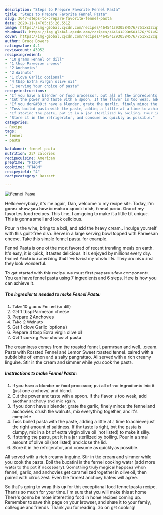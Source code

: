 ```yaml
---
description: "Steps to Prepare Favorite Fennel Pasta"
title: "Steps to Prepare Favorite Fennel Pasta"
slug: 3647-steps-to-prepare-favorite-fennel-pasta
date: 2020-11-14T05:15:26.551Z
image: https://img-global.cpcdn.com/recipes/4645412930584576/751x532cq70/fennel-pasta-recipe-main-photo.jpg
thumbnail: https://img-global.cpcdn.com/recipes/4645412930584576/751x532cq70/fennel-pasta-recipe-main-photo.jpg
cover: https://img-global.cpcdn.com/recipes/4645412930584576/751x532cq70/fennel-pasta-recipe-main-photo.jpg
author: Bruce Bowers
ratingvalue: 4.1
reviewcount: 43952
recipeingredient:
- "10 grams Fennel or dill"
- "1 tbsp Parmesan cheese"
- "2 Anchovies"
- "2 Walnuts"
- "1 clove Garlic optional"
- "4 tbsp Extra virgin olive oil"
- "1 serving Your choice of pasta"
recipeinstructions:
- "If you have a blender or food processor, put all of the ingredients into it (just one anchovy) and blend."
- "Cut the power and taste with a spoon. If the flavor is too weak, add another anchovy and mix again."
- "If you don&#39;t have a blender, grate the garlic, finely mince the fennel and anchovies, crush the walnuts, mix everything together, and it&#39;s complete."
- "Toss boiled pasta with the paste, adding a little at a time to achieve just the right amount of saltiness. If the taste is right, but the pasta is clumpy, mix in a bit of extra virgin olive oil (not listed) to make it silky."
- "If storing the paste, put it in a jar sterilized by boiling. Pour in a small amount of olive oil (not listed) and close the lid."
- "Store it in the refrigerator, and consume as quickly as possible."
categories:
- Recipe
tags:
- fennel
- pasta

katakunci: fennel pasta 
nutrition: 257 calories
recipecuisine: American
preptime: "PT36M"
cooktime: "PT48M"
recipeyield: "4"
recipecategory: Dessert

---
```



![Fennel Pasta](https://img-global.cpcdn.com/recipes/4645412930584576/751x532cq70/fennel-pasta-recipe-main-photo.jpg)

Hello everybody, it's me again, Dan, welcome to my recipe site. Today, I'm gonna show you how to make a special dish, fennel pasta. One of my favorites food recipes. This time, I am going to make it a little bit unique. This is gonna smell and look delicious.

Pour in the wine, bring to a boil, and add the heavy cream,. Indulge yourself with this guilt-free dish. Serve in a large serving bowl topped with Parmesan cheese. Take this simple fennel pasta, for example.

Fennel Pasta is one of the most favored of recent trending meals on earth. It's easy, it is quick, it tastes delicious. It is enjoyed by millions every day. Fennel Pasta is something that I've loved my whole life. They are nice and they look wonderful.


To get started with this recipe, we must first prepare a few components. You can have fennel pasta using 7 ingredients and 6 steps. Here is how you can achieve it.

<!--inarticleads1-->

##### The ingredients needed to make Fennel Pasta:

1. Take 10 grams Fennel (or dill)
1. Get 1 tbsp Parmesan cheese
1. Prepare 2 Anchovies
1. Take 2 Walnuts
1. Get 1 clove Garlic (optional)
1. Prepare 4 tbsp Extra virgin olive oil
1. Get 1 serving Your choice of pasta


The creaminess comes from the roasted fennel, parmesan and well…cream. Pasta with Roasted Fennel and Lemon Sweet roasted fennel, paired with a subtle bite of lemon and a salty pangrattao. All served with a rich creamy linguine. Stir in the cream and simmer while you cook the pasta. 

<!--inarticleads2-->

##### Instructions to make Fennel Pasta:

1. If you have a blender or food processor, put all of the ingredients into it (just one anchovy) and blend.
1. Cut the power and taste with a spoon. If the flavor is too weak, add another anchovy and mix again.
1. If you don&#39;t have a blender, grate the garlic, finely mince the fennel and anchovies, crush the walnuts, mix everything together, and it&#39;s complete.
1. Toss boiled pasta with the paste, adding a little at a time to achieve just the right amount of saltiness. If the taste is right, but the pasta is clumpy, mix in a bit of extra virgin olive oil (not listed) to make it silky.
1. If storing the paste, put it in a jar sterilized by boiling. Pour in a small amount of olive oil (not listed) and close the lid.
1. Store it in the refrigerator, and consume as quickly as possible.


All served with a rich creamy linguine. Stir in the cream and simmer while you cook the pasta. Boil the bucatini in the fennel cooking water (add more water to the pot if necessary). Something truly magical happens when fennel, garlic, and anchovies get caramelized together in olive oil, then paired with citrus zest. Even the firmest anchovy haters will agree. 

So that's going to wrap this up for this exceptional food fennel pasta recipe. Thanks so much for your time. I'm sure that you will make this at home. There's gonna be more interesting food in home recipes coming up. Remember to save this page on your browser, and share it to your family, colleague and friends. Thank you for reading. Go on get cooking!

